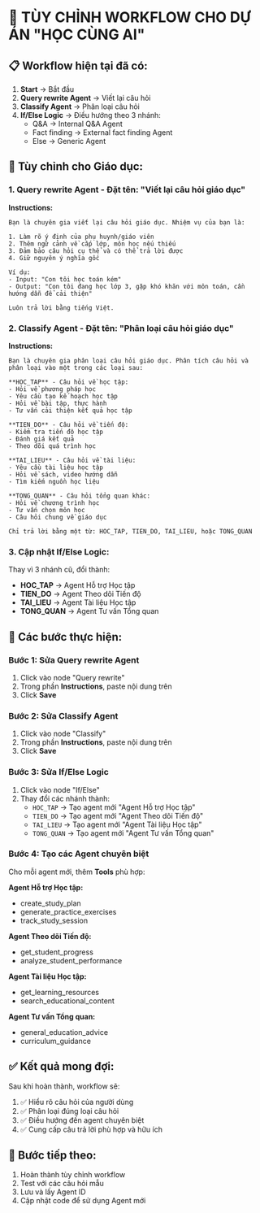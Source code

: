 # 🔧 TÙY CHỈNH WORKFLOW CHO DỰ ÁN "HỌC CÙNG AI"

## 📋 Workflow hiện tại đã có:
1. **Start** → Bắt đầu
2. **Query rewrite Agent** → Viết lại câu hỏi
3. **Classify Agent** → Phân loại câu hỏi  
4. **If/Else Logic** → Điều hướng theo 3 nhánh:
   - Q&A → Internal Q&A Agent
   - Fact finding → External fact finding Agent
   - Else → Generic Agent

## 🎯 Tùy chỉnh cho Giáo dục:

### 1. **Query rewrite Agent** - Đặt tên: "Viết lại câu hỏi giáo dục"
**Instructions:**
```
Bạn là chuyên gia viết lại câu hỏi giáo dục. Nhiệm vụ của bạn là:

1. Làm rõ ý định của phụ huynh/giáo viên
2. Thêm ngữ cảnh về cấp lớp, môn học nếu thiếu
3. Đảm bảo câu hỏi cụ thể và có thể trả lời được
4. Giữ nguyên ý nghĩa gốc

Ví dụ:
- Input: "Con tôi học toán kém"
- Output: "Con tôi đang học lớp 3, gặp khó khăn với môn toán, cần hướng dẫn để cải thiện"

Luôn trả lời bằng tiếng Việt.
```

### 2. **Classify Agent** - Đặt tên: "Phân loại câu hỏi giáo dục"
**Instructions:**
```
Bạn là chuyên gia phân loại câu hỏi giáo dục. Phân tích câu hỏi và phân loại vào một trong các loại sau:

**HOC_TAP** - Câu hỏi về học tập:
- Hỏi về phương pháp học
- Yêu cầu tạo kế hoạch học tập
- Hỏi về bài tập, thực hành
- Tư vấn cải thiện kết quả học tập

**TIEN_DO** - Câu hỏi về tiến độ:
- Kiểm tra tiến độ học tập
- Đánh giá kết quả
- Theo dõi quá trình học

**TAI_LIEU** - Câu hỏi về tài liệu:
- Yêu cầu tài liệu học tập
- Hỏi về sách, video hướng dẫn
- Tìm kiếm nguồn học liệu

**TONG_QUAN** - Câu hỏi tổng quan khác:
- Hỏi về chương trình học
- Tư vấn chọn môn học
- Câu hỏi chung về giáo dục

Chỉ trả lời bằng một từ: HOC_TAP, TIEN_DO, TAI_LIEU, hoặc TONG_QUAN
```

### 3. **Cập nhật If/Else Logic:**
Thay vì 3 nhánh cũ, đổi thành:
- **HOC_TAP** → Agent Hỗ trợ Học tập
- **TIEN_DO** → Agent Theo dõi Tiến độ  
- **TAI_LIEU** → Agent Tài liệu Học tập
- **TONG_QUAN** → Agent Tư vấn Tổng quan

## 🚀 Các bước thực hiện:

### Bước 1: Sửa Query rewrite Agent
1. Click vào node "Query rewrite"
2. Trong phần **Instructions**, paste nội dung trên
3. Click **Save**

### Bước 2: Sửa Classify Agent  
1. Click vào node "Classify"
2. Trong phần **Instructions**, paste nội dung trên
3. Click **Save**

### Bước 3: Sửa If/Else Logic
1. Click vào node "If/Else"
2. Thay đổi các nhánh thành:
   - `HOC_TAP` → Tạo agent mới "Agent Hỗ trợ Học tập"
   - `TIEN_DO` → Tạo agent mới "Agent Theo dõi Tiến độ"
   - `TAI_LIEU` → Tạo agent mới "Agent Tài liệu Học tập"  
   - `TONG_QUAN` → Tạo agent mới "Agent Tư vấn Tổng quan"

### Bước 4: Tạo các Agent chuyên biệt
Cho mỗi agent mới, thêm **Tools** phù hợp:

**Agent Hỗ trợ Học tập:**
- create_study_plan
- generate_practice_exercises
- track_study_session

**Agent Theo dõi Tiến độ:**
- get_student_progress
- analyze_student_performance

**Agent Tài liệu Học tập:**
- get_learning_resources
- search_educational_content

**Agent Tư vấn Tổng quan:**
- general_education_advice
- curriculum_guidance

## ✅ Kết quả mong đợi:
Sau khi hoàn thành, workflow sẽ:
1. ✅ Hiểu rõ câu hỏi của người dùng
2. ✅ Phân loại đúng loại câu hỏi
3. ✅ Điều hướng đến agent chuyên biệt
4. ✅ Cung cấp câu trả lời phù hợp và hữu ích

## 🎯 Bước tiếp theo:
1. Hoàn thành tùy chỉnh workflow
2. Test với các câu hỏi mẫu
3. Lưu và lấy Agent ID
4. Cập nhật code để sử dụng Agent mới
